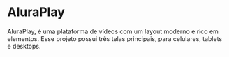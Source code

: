 # AluraPlay
 AluraPlay, é uma plataforma de vídeos com um layout moderno e rico em elementos. Esse projeto possui três telas principais, para celulares, tablets e desktops.
